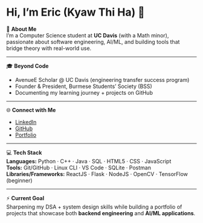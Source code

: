# Hi, I’m Eric (Kyaw Thi Ha) 👋

💫 **About Me**  
I’m a Computer Science student at **UC Davis** (with a Math minor), passionate about software engineering, AI/ML, and building tools that bridge theory with real-world use.  

---

🎓 **Beyond Code**  
- AvenueE Scholar @ UC Davis (engineering transfer success program)  
- Founder & President, Burmese Students’ Society (BSS)  
- Documenting my learning journey + projects on GitHub  

---

🌐 **Connect with Me**  
- [LinkedIn](https://linkedin.com/in/kth10)  
- [GitHub](https://github.com/KTH-Sys)  
- [Portfolio](https://kyawthi-eric-ha.replit.app/)  

---

💻 **Tech Stack**  
**Languages:** Python · C++ · Java · SQL · HTML5 · CSS · JavaScript  
**Tools:** Git/GitHub · Linux CLI · VS Code · SQLite · Postman  
**Libraries/Frameworks:** ReactJS · Flask · NodeJS · OpenCV · TensorFlow (beginner)  

---

⚡ **Current Goal**  
Sharpening my DSA + system design skills while building a portfolio of projects that showcase both **backend engineering** and **AI/ML applications**.  
